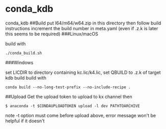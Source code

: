 # conda_kdb
conda_kdb
##Build
put l64/m64/w64.zip in this directory then follow build instructions
increment the build number in meta.yaml (even if .z.k is later this seems to be required)
###Linux/macOS

build with 
```
./conda_build.sh
```

###Windows

set LICDIR to directory containing kc.lic/k4.lic, set QBUILD to .z.k of target kdb build
build with 
```
conda build --no-long-test-prefix --no-include-recipe .
```



##Upload
Get the upload token to upload to kx channel then

```
$ anaconda -t $CONDAUPLOADTOKEN upload -l dev PATHTOARCHIVE
```

note -t option must come before upload above, error message won't be helpful if it doesn't


